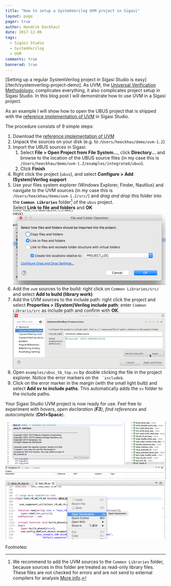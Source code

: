 ```yaml
---
title: "How to setup a SystemVerilog UVM project in Sigasi"
layout: page
pager: true
author: Hendrik Eeckhaut
date: 2017-12-06
tags: 
  - Sigasi Studio
  - SystemVerilog
  - UVM
comments: true
bannerad: true
---
```


[Setting up a regular SystemVerilog project in Sigasi Studio is easy][/tech/systemverilog-project-demo]. As UVM, the [Universal Verification Methodology](https://en.wikipedia.org/wiki/Universal_Verification_Methodology), complicates everything, it also complicates project setup in Sigasi Studio. In this blog post I will demonstrate how to use UVM in a Sigasi project.

As an example I will show how to open the UBUS project that is shipped with the [reference implementation of UVM](http://www.accellera.org/downloads/standards/uvm) in Sigasi Studio.

The procedure consists of 9 simple steps:

1. Download the [reference implementation of UVM](http://www.accellera.org/images/downloads/standards/uvm/uvm-1.2.tar.gz)
2. Unpack the sources on your disk (e.g. to `/Users/heeckhau/demo/uvm-1.2`)
3. Import the UBUS sources in Sigasi:
    1. Select **File > Open Project from File System...**, click **Directory...** and browse to the location of the UBUS source files (in my case this is `/Users/heeckhau/demo/uvm-1.2/examples/integrated/ubus`).
    2. Click **Finish**
4. Right click the project (`ubus`), and select **Configure > Add (System)Verilog support**
5. Use your files system explorer (Windows Explorer, Finder, Nautilus) and navigate to the UVM sources (in my case this is `/Users/heeckhau/demo/uvm-1.2/src/`) and *drag and drop* this folder into the **`Common Libraries`** folder[^commonLibraries] of the `ubus` project.  
  Select **Link to file and folders** and **OK**
  ![Link the UVM sources](systemverilog-uvm-demo/link_uvm_sources.png)
6. Add the `uvm` sources to the build: right click on `Common Libraries/src/` and select **Add to build (library work)**  
7. Add the UVM sources to the include path: right click the project and select **Properties > (System)Verilog include path**; enter `Common Libraris/src` as include path and confirm with **OK**.
  ![Set UVM include path](systemverilog-uvm-demo/uvm_include_path.png)
8. Open `examples/ubus_tb_top.sv` by double clicking the file in the project explorer. Notice the error markers on the `` `include``s.
9. Click on the error marker in the margin (with the small light bulb) and select **Add sv to include paths**. This automatically adds the `sv` folder to the include paths.

Your Sigasi Studio UVM project is now ready for use. Feel free to experiment with *hovers*, *open declaration (**F3**)*, *find references* and *autocomplete* (**Ctrl+Space**).

![UVM interface example hover](systemverilog-uvm-demo/uvm_hover.png)
![UVM open declaration](systemverilog-uvm-demo/uvm_open_declaration.png)


Footnotes:
[^commonLibraries]: We recommend to add the UVM sources to the `Common Libraries` folder, because sources in this folder are treated as read-only library files. These files are not checked for errors and are not send to external compilers for analysis [More info](/manual/libraries#libraries-common).
